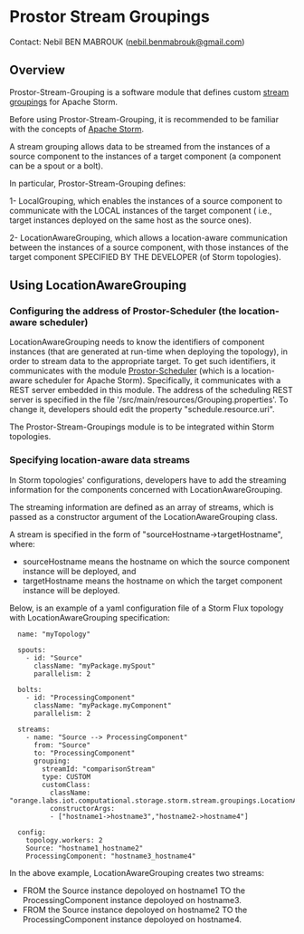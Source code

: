 # Prostor Stream Groupings

Contact: Nebil BEN MABROUK (nebil.benmabrouk@gmail.com)

## Overview
Prostor-Stream-Grouping is a software module that defines custom [stream groupings](http://storm.apache.org/releases/current/Concepts.html) for Apache Storm. 

Before using Prostor-Stream-Grouping, it is recommended to be familiar with the concepts of [Apache Storm](http://storm.apache.org/).

A stream grouping allows data to be streamed from the instances of a source component to the instances of a target component (a component can be a spout or a bolt).

In particular, Prostor-Stream-Grouping defines:

1-  LocalGrouping, which enables the instances of a source component to communicate with the LOCAL instances of the target component ( i.e., target instances deployed on the same host as the source ones).

2-  LocationAwareGrouping, which allows a location-aware communication between the instances of a source component, with those instances of the target component SPECIFIED BY THE DEVELOPER (of Storm topologies). 


## Using LocationAwareGrouping 

### Configuring the address of Prostor-Scheduler (the location-aware scheduler)
LocationAwareGrouping needs to know the identifiers of component instances (that are generated at run-time when deploying the topology), in order to stream data to the appropriate target.
To get such identifiers, it communicates with the module [Prostor-Scheduler](https://github.com/nebil-ben-mabrouk/Prostor-Scheduler) (which is a location-aware scheduler for Apache Storm). Specifically, it communicates with a REST server embedded in this module. The address of the scheduling REST server is specified in the file '/src/main/resources/Grouping.properties'. To change it, developers should edit the property "schedule.resource.uri".

The Prostor-Stream-Groupings module is to be integrated within Storm topologies.

### Specifying location-aware data streams
In Storm topologies' configurations, developers have to add the streaming information for the components concerned with LocationAwareGrouping. 

The streaming information are defined as an array of streams, which is passed as a constructor argument of the LocationAwareGrouping class. 

A stream is specified in the form of "sourceHostname->targetHostname", where:
 - sourceHostname means the hostname on which the source component instance will be deployed, and
 - targetHostname means the hostname on which the target component instance will be deployed.


Below, is an example of a yaml configuration file of a Storm Flux topology with LocationAwareGrouping specification:

```
  name: "myTopology"

  spouts:
    - id: "Source"
      className: "myPackage.mySpout"
      parallelism: 2

  bolts:
    - id: "ProcessingComponent"
      className: "myPackage.myComponent"
      parallelism: 2
    
  streams:
    - name: "Source --> ProcessingComponent"
      from: "Source"
      to: "ProcessingComponent"
      grouping: 
        streamId: "comparisonStream"
        type: CUSTOM
        customClass:
          className: "orange.labs.iot.computational.storage.storm.stream.groupings.LocationAwareGrouping"
          constructorArgs:
          - ["hostname1->hostname3","hostname2->hostname4"]
        
  config:
    topology.workers: 2
    Source: "hostname1_hostname2"
    ProcessingComponent: "hostname3_hostname4"
```

In the above example, LocationAwareGrouping creates two streams:

- FROM the Source instance depoloyed on hostname1 TO the ProcessingComponent instance depoloyed on hostname3.
- FROM the Source instance depoloyed on hostname2 TO the ProcessingComponent instance depoloyed on hostname4.



